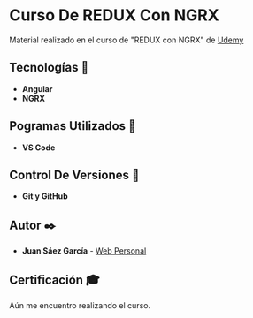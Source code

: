 # Curso De REDUX Con NGRX

Material realizado en el curso de "REDUX con NGRX" de [Udemy]()

## Tecnologías 🚀

* **Angular**  
* **NGRX**  

## Pogramas Utilizados 📌

* **VS Code**

## Control De Versiones 📌

* **Git y GitHub**

## Autor ✒️

* **Juan Sáez García** -  [Web Personal](https://juamber.com)

## Certificación 🎓

Aún me encuentro realizando el curso.

